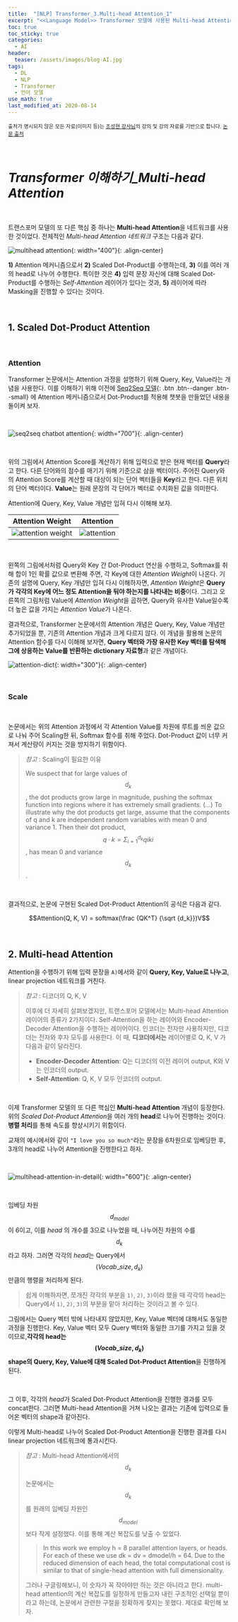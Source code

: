```yaml
---
title:  "[NLP] Transformer_3.Multi-head Attention_1"
excerpt: "<<Language Model>> Transformer 모델에 사용된 Multi-head Attention을 알아 보자."
toc: true
toc_sticky: true
categories:
  - AI
header:
  teaser: /assets/images/blog-AI.jpg
tags:
  - DL
  - NLP
  - Transformer
  - 언어 모델
use_math: true
last_modified_at: 2020-08-14
---
```




<sup>출처가 명시되지 않은 모든 자료(이미지 등)는 [조성현 강사님](https://blog.naver.com/chunjein)의 강의 및 강의 자료를 기반으로 합니다. [논문 출처](https://arxiv.org/abs/1706.03762) </sup> 

<br>

# *Transformer 이해하기_Multi-head Attention*

<br>



 트랜스포머 모델의 또 다른 핵심 중 하나는 **Multi-head Attention**을 네트워크를 사용한 것이었다. 전체적인 *Multi-head Attention 네트워크* 구조는 다음과 같다.

![multihead attention]({{site.url}}/assets/images/multihead-attention.png){: width="400"}{: .align-center}

 **1)** Attention 메커니즘으로서 **2)** Scaled Dot-Product를 수행하는데, **3)** 이를 여러 개의 head로 나누어 수행한다. 특이한 것은 **4)** 입력 문장 자신에 대해 Scaled Dot-Product를 수행하는 *Self-Attention* 레이어가 있다는 것과, **5)** 레이어에 따라 Masking을 진행할 수 있다는 것이다.

<br>

## 1. Scaled Dot-Product Attention

<br>

### Attention



 Transformer 논문에서는 Attention 과정을 설명하기 위해 Query, Key, Value라는 개념을 사용한다. 이를 이해하기 위해 이전에  [Seq2Seq 모델](https://sirzzang.github.io/lecture/Lecture-Seq2Seq/){: .btn .btn--danger .btn--small} 에 Attention 메커니즘으로서 Dot-Product를 적용해 챗봇을 만들었던 내용을 돌이켜 보자.

 <br>

![seq2seq chatbot attention]({{site.url}}/assets/images/attention-seq2seq.png){: width="700"}{: .align-center}

<br>

 위의 그림에서 Attention Score를 계산하기 위해 입력으로 받은 현재 벡터를 **Query**라고 한다. 다른 단어와의 점수를 매기기 위해 기준으로 삼을 벡터이다. 주어진 Query와의 Attention Score를 계산할 때 대상이 되는 단어 벡터들을 **Key**라고 한다. 다른 위치의 단어 벡터이다. **Value**는 원래 문장의 각 단어가 벡터로 수치화된 값을 의미한다.

 Attention에 Query, Key, Value 개념만 입혀 다시 이해해 보자. 

|                       Attention Weight                       |                       Attention                        |
| :----------------------------------------------------------: | :----------------------------------------------------: |
| ![attention weight]({{site.url}}/assets/images/attention-weight.png) | ![attention]({{site.url}}/assets/images/attention.png) |

<br>

 왼쪽의 그림에서처럼 Query와 Key 간 Dot-Product 연산을 수행하고, Softmax를 취해 합이 1인 확률 값으로 변환해 주면, 각 Key에 대한 *Attention Weight*이 나온다. 기존의 설명에 Query, Key 개념만 입혀 다시 이해하자면, *Attention Weight*은 **Query가 각각의 Key에 어느 정도 Attention을 둬야 하는지를 나타내는 비중**이다. 그리고 오른쪽의 그림처럼 Value에 *Attention Weight*을 곱하면, Query와 유사한 Value일수록 더 높은 값을 가지는 *Attention Value*가 나온다.

 결과적으로, Transformer 논문에서의 Attention 개념은 Query, Key, Value 개념만 추가되었을 뿐, 기존의 Attention 개념과 크게 다르지 않다. 이 개념을 활용해 논문의 Attention 함수를 다시 이해해 보자면, **Query 벡터와 가장 유사한 Key 벡터를 탐색해 그에 상응하는 Value를 반환하는 dictionary 자료형**과 같은 개념이다.



![attention-dict]({{site.url}}/assets/images/attention-dict.png){: width="300"}{: .align-center}



<br>



### Scale

<br>

 논문에서는 위의 Attention 과정에서 각 Attention Value를 차원에 루트를 씌운 값으로 나눠 주어 Scaling한 뒤, Softmax 함수를 취해 주었다. Dot-Product 값이 너무 커져서 계산량이 커지는 것을 방지하기 위함이다.

> *참고* : Scaling이 필요한 이유
>
> We suspect that for large values of $$d_k$$, the dot products grow large in magnitude, pushing the softmax function into regions where it has extremely small gradients. (…) To illustrate why the dot products get large, assume that the components of q and k are independent random variables with mean 0 and variance 1. Then their dot product, $$q · k = \Sigma_{i=1}^{d_k} qiki$$, has mean 0 and variance $$d_k$$.

<br>

 결과적으로, 논문에 구현된 Scaled Dot-Product Attention의 공식은 다음과 같다.



$$Attention(Q, K, V) = softmax(\frac {QK^T} {\sqrt {d_k}})V$$



<br>



## 2. Multi-head Attention



 Attention을 수행하기 위해 입력 문장을 `A)`에서와 같이 **Query, Key, Value로 나누고**, linear projection 네트워크를 거친다. 

> *참고* : 디코더의 Q, K, V
>
>  이후에 더 자세히 살펴보겠지만, 트랜스포머 모델에서는 Multi-head Attention 레이어의 종류가 2가지이다. Self-Attention을 하는 레이어와 Encoder-Decoder Attention을 수행하는 레이어이다. 인코더는 전자만 사용하지만, 디코더는 전자와 후자 모두를 사용한다. 이 때, **디코더에서는** 레이어별로 Q, K, V 가 다음과 같이 달라진다.
>
> * **Encoder-Decoder Attention**: Q는 디코더의 이전 레이어 output, K와 V는 인코더의 output.
> * **Self-Attention**: Q, K, V 모두 인코더의 output.

<br>

이제 Transformer 모델의 또 다른 핵심인 **Multi-head Attention** 개념이 등장한다. 위의 *Scaled Dot-Product Attention*을 여러 개의 **head**로 나누어 진행하는 것이다. **병렬 처리**를 통해 속도를 향상시키기 위함이다. 

 교재의 예시에서와 같이 `"I love you so much"`라는 문장을 6차원으로 임베딩한 후, 3개의 head로 나누어 Attention을 진행한다고 하자. 

<br>

![multihead-attention-in-detail]({{site.url}}/assets/images/multihead-attention-3d.png){: width="600"}{: .align-center}

<br>

 임베딩 차원 $$d_{model}$$ 이 6이고, 이를 *head* 의 개수를 3으로 나누었을 때, 나누어진 차원의 수를 $$d_k$$라고 하자. 그러면 각각의 *head*는 Query에서 $$(Vocab\_size, d_{k})$$ 만큼의 행렬을 처리하게 된다. 

> 쉽게 이해하자면, 쪼개진 각각의 부분을 `1)`, `2)`, `3)`이라 했을 때 각각의 head는 Query에서 `1)`, `2)`, `3)`의 부분을 맡아 처리하는 것이라고 볼 수 있다.



  그림에서는 Query 벡터 밖에 나타내지 않았지만, Key, Value 벡터에 대해서도 동일한 과정을 진행한다. Key, Value 벡터 모두 Query 벡터와 동일한 크기를 가지고 있을 것이므로,**각각의 head는  $$(Vocab\_size, d_{k})$$ shape의 Query, Key, Value에 대해 Scaled Dot-Product Attention**을 진행하게 된다.

<br>

  그 이후, 각각의 *head*가 Scaled Dot-Product Attention을 진행한 결과를 모두 concat한다. 그러면 Multi-head Attention을 거쳐 나오는 결과는 기존에 입력으로 들어온 벡터의 shape과 같아진다.  

 이렇게 Multi-head로 나누어 Scaled Dot-Product Attention을 진행한 결과를 다시 linear projection 네트워크에 통과시킨다.



> *참고* : Multi-head Attention에서의 $$d_k$$
>
>  논문에서는 $$d_k$$를 원래의 임베딩 차원인 $$d_{model}$$보다 작게 설정했다. 이를 통해 계산 복잡도를 낮출 수 있었다.
>
> > In this work we employ h = 8 parallel attention layers, or heads. For each of these we use dk = dv = dmodel/h = 64. Due to the reduced dimension of each head, the total computational cost is similar to that of single-head attention with full dimensionality.
>
>  그러나 구글링해보니, 이 숫자가 꼭 작아야만 하는 것은 아니라고 한다. multi-head attention의 계산 복잡도를 일정하게 만들고자 내린 구조적인 선택일 뿐이라고 하는데, 논문에서 관련한 구절을 정확하게 찾지는 못했다. 제대로 확인해 보자.



